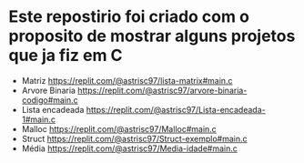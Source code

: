# Este repostirio foi criado com o proposito de mostrar alguns projetos que ja fiz em C
- Matriz https://replit.com/@astrisc97/lista-matrix#main.c
- Arvore Binaria https://replit.com/@astrisc97/arvore-binaria-codigo#main.c
- Lista encadeada https://replit.com/@astrisc97/Lista-encadeada-1#main.c
- Malloc https://replit.com/@astrisc97/Malloc#main.c
- Struct https://replit.com/@astrisc97/Struct-exemplo#main.c
- Média https://replit.com/@astrisc97/Media-idade#main.c
